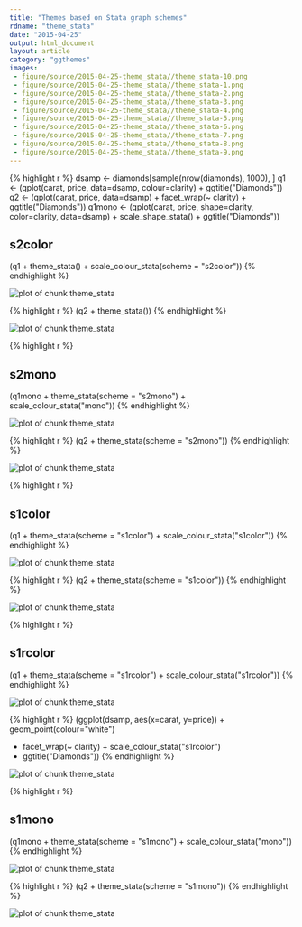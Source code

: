 ```yaml
---
title: "Themes based on Stata graph schemes"
rdname: "theme_stata"
date: "2015-04-25"
output: html_document
layout: article
category: "ggthemes"
images:
 - figure/source/2015-04-25-theme_stata//theme_stata-10.png
 - figure/source/2015-04-25-theme_stata//theme_stata-1.png
 - figure/source/2015-04-25-theme_stata//theme_stata-2.png
 - figure/source/2015-04-25-theme_stata//theme_stata-3.png
 - figure/source/2015-04-25-theme_stata//theme_stata-4.png
 - figure/source/2015-04-25-theme_stata//theme_stata-5.png
 - figure/source/2015-04-25-theme_stata//theme_stata-6.png
 - figure/source/2015-04-25-theme_stata//theme_stata-7.png
 - figure/source/2015-04-25-theme_stata//theme_stata-8.png
 - figure/source/2015-04-25-theme_stata//theme_stata-9.png
---
```





{% highlight r %}
dsamp <- diamonds[sample(nrow(diamonds), 1000), ]
q1 <- (qplot(carat, price, data=dsamp, colour=clarity)
       + ggtitle("Diamonds"))
q2 <- (qplot(carat, price, data=dsamp)
       + facet_wrap(~ clarity)
       + ggtitle("Diamonds"))
q1mono <- (qplot(carat, price, shape=clarity, color=clarity,
           data=dsamp)
           + scale_shape_stata()
           + ggtitle("Diamonds"))
## s2color
(q1 + theme_stata() + scale_colour_stata(scheme = "s2color"))
{% endhighlight %}

![plot of chunk theme_stata](/allYourFigureAreBelongToUs/figure/source/2015-04-25-theme_stata/theme_stata-1.png) 

{% highlight r %}
(q2 + theme_stata())
{% endhighlight %}

![plot of chunk theme_stata](/allYourFigureAreBelongToUs/figure/source/2015-04-25-theme_stata/theme_stata-2.png) 

{% highlight r %}
## s2mono
(q1mono + theme_stata(scheme = "s2mono") + scale_colour_stata("mono"))
{% endhighlight %}

![plot of chunk theme_stata](/allYourFigureAreBelongToUs/figure/source/2015-04-25-theme_stata/theme_stata-3.png) 

{% highlight r %}
(q2 + theme_stata(scheme = "s2mono"))
{% endhighlight %}

![plot of chunk theme_stata](/allYourFigureAreBelongToUs/figure/source/2015-04-25-theme_stata/theme_stata-4.png) 

{% highlight r %}
## s1color
(q1 + theme_stata(scheme = "s1color") + scale_colour_stata("s1color"))
{% endhighlight %}

![plot of chunk theme_stata](/allYourFigureAreBelongToUs/figure/source/2015-04-25-theme_stata/theme_stata-5.png) 

{% highlight r %}
(q2 + theme_stata(scheme = "s1color"))
{% endhighlight %}

![plot of chunk theme_stata](/allYourFigureAreBelongToUs/figure/source/2015-04-25-theme_stata/theme_stata-6.png) 

{% highlight r %}
## s1rcolor
(q1 + theme_stata(scheme = "s1rcolor") + scale_colour_stata("s1rcolor"))
{% endhighlight %}

![plot of chunk theme_stata](/allYourFigureAreBelongToUs/figure/source/2015-04-25-theme_stata/theme_stata-7.png) 

{% highlight r %}
(ggplot(dsamp, aes(x=carat, y=price)) + geom_point(colour="white")
 + facet_wrap(~ clarity) + scale_colour_stata("s1rcolor")
 + ggtitle("Diamonds"))
{% endhighlight %}

![plot of chunk theme_stata](/allYourFigureAreBelongToUs/figure/source/2015-04-25-theme_stata/theme_stata-8.png) 

{% highlight r %}
## s1mono
(q1mono + theme_stata(scheme = "s1mono") + scale_colour_stata("mono"))
{% endhighlight %}

![plot of chunk theme_stata](/allYourFigureAreBelongToUs/figure/source/2015-04-25-theme_stata/theme_stata-9.png) 

{% highlight r %}
(q2 + theme_stata(scheme = "s1mono"))
{% endhighlight %}

![plot of chunk theme_stata](/allYourFigureAreBelongToUs/figure/source/2015-04-25-theme_stata/theme_stata-10.png) 